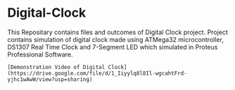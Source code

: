 # Digital-Clock
This Repositary contains files and outcomes of Digital Clock project. Project contains simulation of digital clock made using ATMega32 microcontroller, DS1307 Real Time Clock and 7-Segment LED which simulated in Proteus Professional Software.

`[Demonstration Video of Digital Clock](https://drive.google.com/file/d/1_Iiyylq8l8Il-wgcahtFrd-yjhc1wAwW/view?usp=sharing)`
